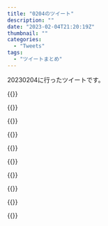 ```yaml
---
title: "0204のツイート"
description: ""
date: "2023-02-04T21:20:19Z"
thumbnail: ""
categories:
  - "Tweets"
tags:
  - "ツイートまとめ"
---
```

20230204に行ったツイートです。
<!--more-->
{{<tweetlike text="歯医者で今日を2月5日だと思って来ちゃうまではいいけど、指摘されてもなかなか引き下がらないのにはちょっと笑った" screenname="jme/k.h (@JME_KH)" url="https://twitter.com/JME_KH/status/1621690050412171265?ref_src=twsrc%5Etfw" date="February 3 2023">}}

{{<tweetlike text="いや、笑ってはいないし、今思えば何らかの症状の可能性もあるから注視したほうがいいのかもしれないけど流石にそこまでは" screenname="jme/k.h (@JME_KH)" url="https://twitter.com/JME_KH/status/1621692722284466177?ref_src=twsrc%5Etfw" date="February 3 2023">}}

{{<tweetlike text="ツイートの方向性があんまり良くない方向になってるからもっと考えたことをつぶやくようにしないと。脊髄反射はやめないとな" screenname="jme/k.h (@JME_KH)" url="https://twitter.com/JME_KH/status/1621697474128932865?ref_src=twsrc%5Etfw" date="February 3 2023">}}

{{<tweetlike text="FGO○○○○ https://t.co/oy8OWyVEFt" screenname="jme/k.h (@JME_KH)" url="https://twitter.com/JME_KH/status/1621738184135839748?ref_src=twsrc%5Etfw" date="February 4 2023">}}

{{<tweetlike text="7章CM　勇者王ver" screenname="jme/k.h (@JME_KH)" url="https://twitter.com/JME_KH/status/1621774376193638400?ref_src=twsrc%5Etfw" date="February 4 2023">}}

{{<tweetlike text="このスケジュールでバレンタインイベやるのか" screenname="jme/k.h (@JME_KH)" url="https://twitter.com/JME_KH/status/1621775050096672769?ref_src=twsrc%5Etfw" date="February 4 2023">}}

{{<tweetlike text="うお、ヨハンナ\nということはあのなんかよく分からないアーチャーだったかも？" screenname="jme/k.h (@JME_KH)" url="https://twitter.com/JME_KH/status/1621777160343277568?ref_src=twsrc%5Etfw" date="February 4 2023">}}

{{<tweetlike text="まあルーラーか" screenname="jme/k.h (@JME_KH)" url="https://twitter.com/JME_KH/status/1621777377146834944?ref_src=twsrc%5Etfw" date="February 4 2023">}}

{{<tweetlike text="トラオムのネタバレは無い扱いなのは笑う" screenname="jme/k.h (@JME_KH)" url="https://twitter.com/JME_KH/status/1621777976236052481?ref_src=twsrc%5Etfw" date="February 4 2023">}}

{{<tweetlike text="自分のツイートを見返すとあれだなあ。自分があんまり好きじゃないタイプのツイートもしちゃってるなあ" screenname="jme/k.h (@JME_KH)" url="https://twitter.com/JME_KH/status/1621839262374297600?ref_src=twsrc%5Etfw" date="February 4 2023">}}


